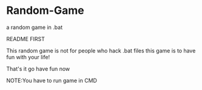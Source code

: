 # Random-Game
a random game in .bat

README FIRST

This random game is not for people who hack .bat files
this game is to have fun with your life!

That's it
go have fun now

NOTE:You have to run game in CMD
